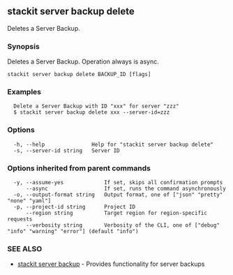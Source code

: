 ## stackit server backup delete

Deletes a Server Backup.

### Synopsis

Deletes a Server Backup. Operation always is async.

```
stackit server backup delete BACKUP_ID [flags]
```

### Examples

```
  Delete a Server Backup with ID "xxx" for server "zzz"
  $ stackit server backup delete xxx --server-id=zzz
```

### Options

```
  -h, --help               Help for "stackit server backup delete"
  -s, --server-id string   Server ID
```

### Options inherited from parent commands

```
  -y, --assume-yes             If set, skips all confirmation prompts
      --async                  If set, runs the command asynchronously
  -o, --output-format string   Output format, one of ["json" "pretty" "none" "yaml"]
  -p, --project-id string      Project ID
      --region string          Target region for region-specific requests
      --verbosity string       Verbosity of the CLI, one of ["debug" "info" "warning" "error"] (default "info")
```

### SEE ALSO

* [stackit server backup](./stackit_server_backup.md)	 - Provides functionality for server backups

